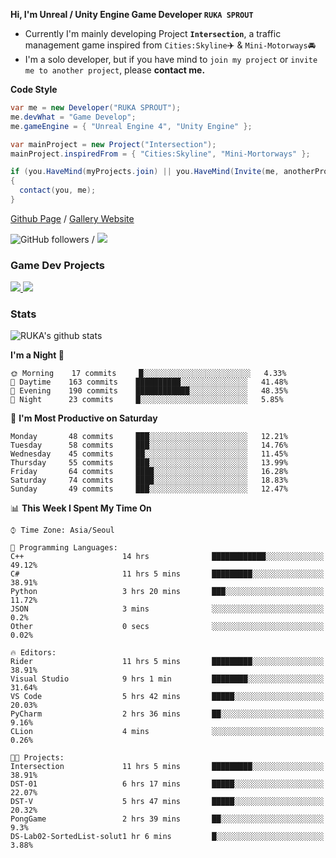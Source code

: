 **Hi, I'm Unreal / Unity Engine Game Developer `RUKA SPROUT`**

- Currently I'm mainly developing Project **`Intersection`**, a traffic management game inspired from `Cities:Skyline`✈️ & `Mini-Motorways`🚘
- I'm a solo developer, but if you have mind to `join my project` or `invite me to another project`, please **contact me.**

**Code Style**

```csharp
var me = new Developer("RUKA SPROUT");
me.devWhat = "Game Develop";
me.gameEngine = { "Unreal Engine 4", "Unity Engine" };
```

```csharp
var mainProject = new Project("Intersection");
mainProject.inspiredFrom = { "Cities:Skyline", "Mini-Mortorways" };

if (you.HaveMind(myProjects.join) || you.HaveMind(Invite(me, anotherProject)))
{
  contact(you, me);
}
```

[Github Page](https://lutca1320.github.io/) / [Gallery Website](https://rukasp.xyz/)

![GitHub followers](https://img.shields.io/github/followers/lutca1320?label=Follow&style=social) / [![](https://img.shields.io/badge/Gmail-lutca1320%40gmail.com-blue)](mailto:lutca1320@gmail.com)

### Game Dev Projects

<a href="https://github.com/lutca1320/Intersection">
  <img src="https://github-readme-stats.vercel.app/api/pin/?username=lutca1320&repo=Intersection" />
</a>
<a href="https://github.com/lutca1320/Together">
  <img src="https://github-readme-stats.vercel.app/api/pin/?username=lutca1320&repo=Together" />
</a>


### Stats

![RUKA's github stats](https://github-readme-stats.vercel.app/api?username=lutca1320&show_icons=true&include_all_commits=true&count_private=true&hide=contribs,prs)

<!--START_SECTION:waka-->
**I'm a Night 🦉** 

```text
🌞 Morning    17 commits     █░░░░░░░░░░░░░░░░░░░░░░░░   4.33% 
🌆 Daytime    163 commits    ██████████░░░░░░░░░░░░░░░   41.48% 
🌃 Evening    190 commits    ████████████░░░░░░░░░░░░░   48.35% 
🌙 Night      23 commits     █░░░░░░░░░░░░░░░░░░░░░░░░   5.85%

```
📅 **I'm Most Productive on Saturday** 

```text
Monday       48 commits     ███░░░░░░░░░░░░░░░░░░░░░░   12.21% 
Tuesday      58 commits     ███░░░░░░░░░░░░░░░░░░░░░░   14.76% 
Wednesday    45 commits     ██░░░░░░░░░░░░░░░░░░░░░░░   11.45% 
Thursday     55 commits     ███░░░░░░░░░░░░░░░░░░░░░░   13.99% 
Friday       64 commits     ████░░░░░░░░░░░░░░░░░░░░░   16.28% 
Saturday     74 commits     ████░░░░░░░░░░░░░░░░░░░░░   18.83% 
Sunday       49 commits     ███░░░░░░░░░░░░░░░░░░░░░░   12.47%

```


📊 **This Week I Spent My Time On** 

```text
⌚︎ Time Zone: Asia/Seoul

💬 Programming Languages: 
C++                      14 hrs              ████████████░░░░░░░░░░░░░   49.12% 
C#                       11 hrs 5 mins       █████████░░░░░░░░░░░░░░░░   38.91% 
Python                   3 hrs 20 mins       ███░░░░░░░░░░░░░░░░░░░░░░   11.72% 
JSON                     3 mins              ░░░░░░░░░░░░░░░░░░░░░░░░░   0.2% 
Other                    0 secs              ░░░░░░░░░░░░░░░░░░░░░░░░░   0.02%

🔥 Editors: 
Rider                    11 hrs 5 mins       █████████░░░░░░░░░░░░░░░░   38.91% 
Visual Studio            9 hrs 1 min         ████████░░░░░░░░░░░░░░░░░   31.64% 
VS Code                  5 hrs 42 mins       █████░░░░░░░░░░░░░░░░░░░░   20.03% 
PyCharm                  2 hrs 36 mins       ██░░░░░░░░░░░░░░░░░░░░░░░   9.16% 
CLion                    4 mins              ░░░░░░░░░░░░░░░░░░░░░░░░░   0.26%

🐱‍💻 Projects: 
Intersection             11 hrs 5 mins       █████████░░░░░░░░░░░░░░░░   38.91% 
DST-01                   6 hrs 17 mins       █████░░░░░░░░░░░░░░░░░░░░   22.07% 
DST-V                    5 hrs 47 mins       █████░░░░░░░░░░░░░░░░░░░░   20.32% 
PongGame                 2 hrs 39 mins       ██░░░░░░░░░░░░░░░░░░░░░░░   9.3% 
DS-Lab02-SortedList-solut1 hr 6 mins         █░░░░░░░░░░░░░░░░░░░░░░░░   3.88%

```


<!--END_SECTION:waka-->
